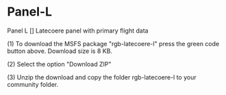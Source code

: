 # Panel-L
Panel L [] Latecoere panel with primary flight data

(1) To download the MSFS package "rgb-latecoere-l" press the green code button above.
    Download size is 8 KB.

(2) Select the option "Download ZIP"

(3) Unzip the download and copy the folder rgb-latecoere-l to
    your community folder.

